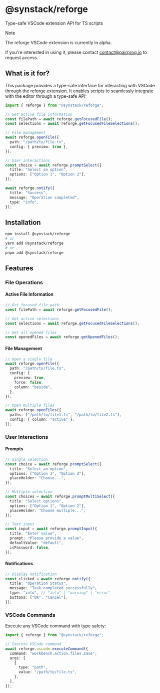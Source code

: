 # @synstack/reforge

Type-safe VSCode extension API for TS scripts

> [!NOTE]  
> The reforge VSCode extension is currently in alpha.
>
> If you're interested in using it, please contact contact@pairprog.io to request access.

## What is it for?

This package provides a type-safe interface for interacting with VSCode through the reforge extension. It enables scripts to seamlessly integrate with the editor through a type-safe API:

```typescript
import { reforge } from "@synstack/reforge";

// Get active file information
const filePath = await reforge.getFocusedFile();
const selections = await reforge.getFocusedFileSelections();

// File management
await reforge.openFile({
  path: "/path/to/file.ts",
  config: { preview: true },
});

// User interactions
const choice = await reforge.promptSelect({
  title: "Select an option",
  options: ["Option 1", "Option 2"],
});

await reforge.notify({
  title: "Success",
  message: "Operation completed",
  type: "info",
});
```

## Installation

```bash
npm install @synstack/reforge
# or
yarn add @synstack/reforge
# or
pnpm add @synstack/reforge
```

## Features

### File Operations

#### Active File Information

```typescript
// Get focused file path
const filePath = await reforge.getFocusedFile();

// Get active selections
const selections = await reforge.getFocusedFileSelections();

// Get all opened files
const openedFiles = await reforge.getOpenedFiles();
```

#### File Management

```typescript
// Open a single file
await reforge.openFile({
  path: "/path/to/file.ts",
  config: {
    preview: true,
    force: false,
    column: "beside",
  },
});

// Open multiple files
await reforge.openFiles({
  paths: ["/path/to/file1.ts", "/path/to/file2.ts"],
  config: { column: "active" },
});
```

### User Interactions

#### Prompts

```typescript
// Single selection
const choice = await reforge.promptSelect({
  title: "Select an option",
  options: ["Option 1", "Option 2"],
  placeHolder: "Choose...",
});

// Multiple selection
const choices = await reforge.promptMultiSelect({
  title: "Select options",
  options: ["Option 1", "Option 2"],
  placeHolder: "Choose multiple...",
});

// Text input
const input = await reforge.promptInput({
  title: "Enter value",
  prompt: "Please provide a value",
  defaultValue: "default",
  isPassword: false,
});
```

#### Notifications

```typescript
// Display notification
const clicked = await reforge.notify({
  title: "Operation Status",
  message: "Task completed successfully",
  type: "info", // "info" | "warning" | "error"
  buttons: ["OK", "Cancel"],
});
```

### VSCode Commands

Execute any VSCode command with type safety:

```typescript
import { reforge } from "@synstack/reforge";

// Execute VSCode command
await reforge.vscode.executeCommand({
  command: "workbench.action.files.save",
  args: [
    {
      type: "path",
      value: "/path/to/file.ts",
    },
  ],
});
```
